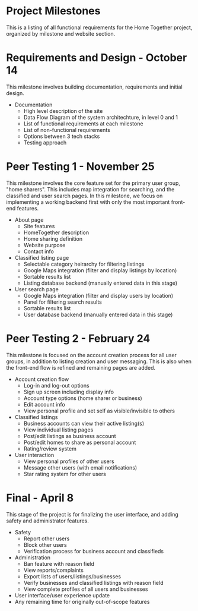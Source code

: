 # Project Milestones
This is a listing of all functional requirements for the Home Together project, organized by milestone and website section.

# Requirements and Design - October 14
This milestone involves building documentation, requirements and initial design.

- Documentation
  - High level description of the site
  - Data Flow Diagram of the system architechture, in level 0 and 1
  - List of functional requirements at each milestone
  - List of non-functional requirements
  - Options between 3 tech stacks
  - Testing approach

# Peer Testing 1 - November 25
This milestone involves the core feature set for the primary user group, "home sharers". This includes map integration for searching, and the classified and user search pages. In this milestone, we focus on implementing a working backend first with only the most important front-end features.

- About page
  - Site features
  - HomeTogether description
  - Home sharing definition
  - Website purpose
  - Contact info
- Classified listing page
  - Selectable category heirarchy for filtering listings
  - Google Maps integration (filter and display listings by location)
  - Sortable results list
  - Listing database backend (manually entered data in this stage)
- User search page
  - Google Maps integration (filter and display users by location)
  - Panel for filtering search results
  - Sortable results list
  - User database backend (manually entered data in this stage)

# Peer Testing 2 - February 24
This milestone is focused on the account creation process for all user groups, in addition to listing creation and user messaging. This is also when the front-end flow is refined and remaining pages are added.

- Account creation flow
  - Log-in and log-out options
  - Sign up screen including display info
  - Account type options (home sharer or business)
  - Edit account info
  - View personal profile and set self as visible/invisible to others
- Classified listings
  - Business accounts can view their active listing(s)
  - View individual listing pages
  - Post/edit listings as business account
  - Post/edit homes to share as personal account
  - Rating/review system
- User interaction
  - View personal profiles of other users
  - Message other users (with email notifications)
  - Star rating system for other users

# Final - April 8
This stage of the project is for finalizing the user interface, and adding safety and administrator features.

- Safety
  - Report other users
  - Block other users
  - Verification process for business account and classifieds
- Administration
  - Ban feature with reason field
  - View reports/complaints
  - Export lists of users/listings/businesses
  - Verify businesses and classified listings with reason field
  - View complete profiles of all users and businesses
- User interface/user experience update
- Any remaining time for originally out-of-scope features
